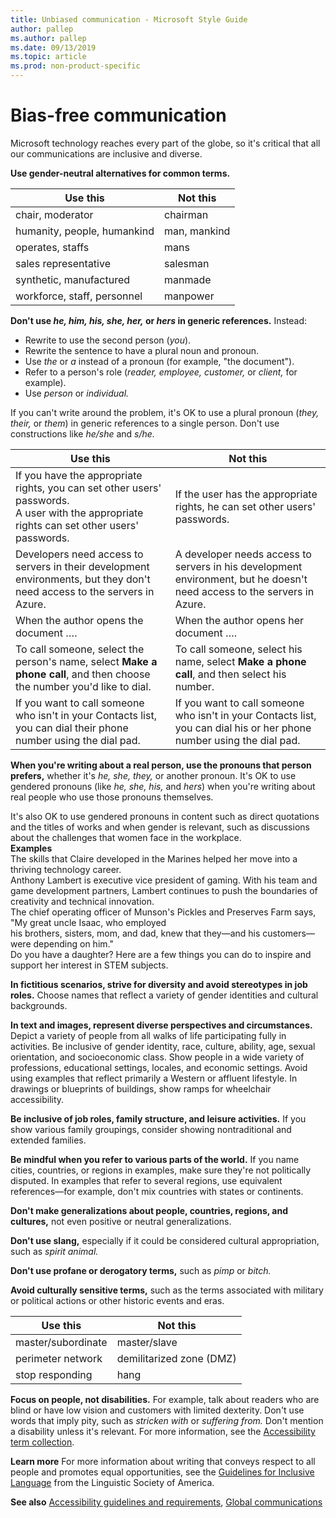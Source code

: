 ```yaml
---
title: Unbiased communication - Microsoft Style Guide
author: pallep
ms.author: pallep
ms.date: 09/13/2019
ms.topic: article
ms.prod: non-product-specific
---
```


# Bias-free communication

Microsoft technology reaches every part of the globe, so it's critical that all our communications are inclusive and diverse.

**Use gender-neutral alternatives for common terms.**


|         **Use this**         | **Not this** |
|------------------------------|--------------|
|       chair, moderator       |   chairman   |
| humanity, people, humankind  | man, mankind |
|       operates, staffs       |     mans     |
|     sales representative     |   salesman   |
|   synthetic, manufactured    |   manmade    |
| workforce, staff, personnel |   manpower   |

**Don't use *he, him, his, she, her,* or *hers* in generic references.** Instead:  
- Rewrite to use the second person (*you*).  
- Rewrite the sentence to have a plural noun and pronoun.
- Use *the* or *a* instead of a pronoun (for example, "the document"). 
- Refer to a person's role (*reader, employee, customer,* or *client,* for example).
- Use *person* or *individual.*  

If you can't write around the problem, it's OK to use a plural pronoun (*they, their,* or *them*) in generic references to a single person. Don't use constructions like *he/she* and *s/he.*


|         **Use this**         | **Not this** |
|------------------------------|--------------|
|    If you have the appropriate rights, you can set other users' passwords.<br />A user with the appropriate rights can set other users' passwords.       |   If the user has the appropriate rights, he can set other users' passwords.   |
| Developers need access to servers in their development environments, but they don't need access to the servers in Azure.                                       | A developer needs access to servers in his development environment, but he doesn't need access to the servers in Azure. |
|       When the author opens the document ….       |     When the author opens her document ….     |
|     To call someone, select the person's name, select **Make a phone call**, and then choose the number you'd like to dial.                                   |   To call someone, select his name, select **Make a phone call**, and then select his number.   |
|   If you want to call someone who isn't in your Contacts list, you can dial their phone number using the dial pad.                                             |   If you want to call someone who isn't in your Contacts list, you can dial his or her phone number using the dial pad.    |

**When you're writing about a real person, use the pronouns that person prefers,** whether it's *he, she, they,* 
or another pronoun. It's OK to use gendered pronouns (like *he, she, his,* and *hers*) when you're 
writing about real people who use those pronouns themselves.

It's also OK to use gendered pronouns in content such as direct quotations and the titles of works and when gender 
is relevant, such as discussions about the challenges that women face in the workplace.  
**Examples**  
The skills that Claire developed in the Marines helped her move into a thriving technology career.  
Anthony Lambert is executive vice president of gaming. With his team and game development partners, 
Lambert continues to push the boundaries of creativity and technical innovation.  
The chief operating officer of Munson's Pickles and Preserves Farm says, "My great uncle Isaac, who employed  
his brothers, sisters, mom, and dad, knew that they—and his customers—were depending on him."  
Do you have a daughter? Here are a few things you can do to inspire and support her interest in STEM subjects.  

**In fictitious scenarios, strive for diversity and avoid stereotypes in job roles.** Choose names that reflect 
a variety of gender identities and cultural backgrounds. 

**In text and images, represent diverse perspectives and circumstances.** Depict a variety of people from all 
walks of life participating fully in activities. Be inclusive of gender identity, race, culture, ability, age,
sexual orientation, and socioeconomic class. Show people in a wide variety of professions, educational settings, 
locales, and economic settings. Avoid using examples that reflect primarily a Western or affluent lifestyle. 
In drawings or blueprints of buildings, show ramps for wheelchair accessibility. 

**Be inclusive of job roles, family structure, and leisure activities.** If you show various family groupings, 
consider showing nontraditional and extended families. 

**Be mindful when you refer to various parts of the world.** If
you name cities, countries, or regions in examples, make sure
they're not politically disputed. In examples that refer to several
regions, use equivalent references—for example, don't mix
countries with states or continents.

**Don't make generalizations about people, countries, regions, and cultures,** not even positive or neutral generalizations. 

**Don't use slang,** especially if it could be considered cultural appropriation, such as *spirit animal.*  

**Don't use profane or derogatory terms,** such as *pimp* or *bitch.*    

**Avoid culturally sensitive terms,** such as the terms associated with military or political actions or other historic events and eras.


|    **Use this**    |       **Not this**       |
|--------------------|--------------------------|
| master/subordinate |       master/slave       |
| perimeter network  | demilitarized zone (DMZ) |
|  stop responding   |           hang           |

**Focus on people, not disabilities.** For example, talk about readers who are blind or have low vision and customers with limited dexterity. Don't use words that imply pity, such as *stricken with* or *suffering from.* Don't mention a disability unless it's relevant. For more information, see the [Accessibility term collection](~/a-z-word-list-term-collections/term-collections/accessibility-terms.md). 

**Learn more** For more information about writing that conveys respect to all people and promotes equal opportunities, see the [Guidelines for Inclusive Language](https://www.linguisticsociety.org/content/guidelines-inclusive-language "Linguistic Society of America's guidelines for inclusive language") from the Linguistic Society of America. 

**See also** [Accessibility guidelines and requirements](~/accessibility/accessibility-guidelines-requirements.md), [Global communications](~/global-communications/index.md)
